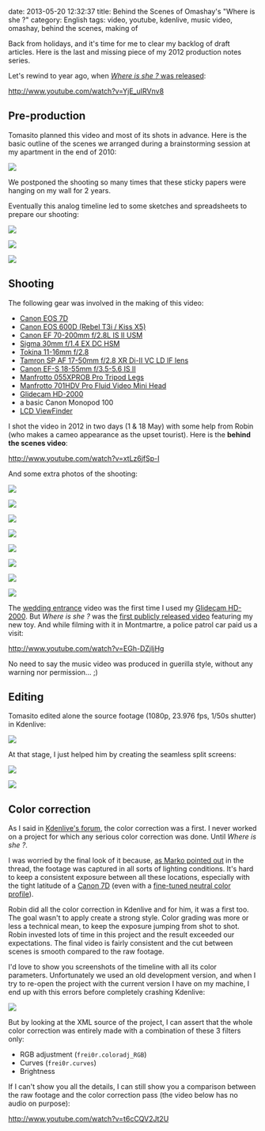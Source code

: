date: 2013-05-20 12:32:37
title: Behind the Scenes of Omashay's "Where is she ?"
category: English
tags: video, youtube, kdenlive, music video, omashay, behind the scenes, making of


Back from holidays, and it's time for me to clear my backlog of draft articles. Here is the last and missing piece of my 2012 production notes series.

Let's rewind to year ago, when [*Where is she ?* was released](http://kevin.deldycke.com/2012/08/where-is-she-music-video-released/):

http://www.youtube.com/watch?v=YjE_uIRVnv8


## Pre-production

Tomasito planned this video and most of its shots in advance. Here is the basic outline of the scenes we arranged during a brainstorming session at my apartment in the end of 2010:

![](/static/uploads/2013/where-is-she-scenes-timeline.jpg)

We postponed the shooting so many times that these sticky papers were hanging on my wall for 2 years.

Eventually this analog timeline led to some sketches and spreadsheets to prepare our shooting:

![](/static/uploads/2013/where-id-she-preproduction-sketches.jpg)

![](/static/uploads/2013/where-is-she-roadbook.png)

![](/static/uploads/2013/where-is-she-sequence.png)


## Shooting

The following gear was involved in the making of this video:

  * [Canon EOS 7D](http://www.amazon.com/gp/product/B002NEGTTW/ref=as_li_tf_tl?ie=UTF8&tag=kevideld-20&linkCode=as2&camp=217145&creative=399381&creativeASIN=B002NEGTTW)
  * [Canon EOS 600D (Rebel T3i / Kiss X5)](http://www.amazon.com/gp/product/B004M170YC/ref=as_li_ss_tl?ie=UTF8&camp=1789&creative=390957&creativeASIN=B004M170YC&linkCode=as2&tag=kevideld-20)
  * [Canon EF 70-200mm f/2.8L IS II USM](http://www.amazon.com/gp/product/B0033PRWSW/ref=as_li_ss_tl?ie=UTF8&camp=1789&creative=390957&creativeASIN=B0033PRWSW&linkCode=as2&tag=kevideld-20)
  * [Sigma 30mm f/1.4 EX DC HSM](http://www.amazon.com/gp/product/B0007U0GZM/ref=as_li_tf_tl?ie=UTF8&tag=kevideld-20&linkCode=as2&camp=217145&creative=399381&creativeASIN=B0007U0GZM)
  * [Tokina 11-16mm f/2.8](http://www.amazon.com/gp/product/B0014Z3XMC/ref=as_li_tf_tl?ie=UTF8&tag=kevideld-20&linkCode=as2&camp=217145&creative=399373&creativeASIN=B0014Z3XMC)
  * [Tamron SP AF 17-50mm f/2.8 XR Di-II VC LD IF lens](http://www.amazon.com/gp/product/B002LVUIXA/ref=as_li_tf_tl?ie=UTF8&tag=kevideld-20&linkCode=as2&camp=217145&creative=399381&creativeASIN=B002LVUIXA)
  * [Canon EF-S 18-55mm f/3.5-5.6 IS II](http://www.amazon.com/gp/product/B000V5K3FG/ref=as_li_ss_tl?ie=UTF8&camp=1789&creative=390957&creativeASIN=B000V5K3FG&linkCode=as2&tag=kevideld-20)
  * [Manfrotto 055XPROB Pro Tripod Legs](http://www.amazon.com/gp/product/B000UMX7FI/ref=as_li_ss_tl?ie=UTF8&camp=1789&creative=390957&creativeASIN=B000UMX7FI&linkCode=as2&tag=kevideld-20)
  * [Manfrotto 701HDV Pro Fluid Video Mini Head](http://www.amazon.com/gp/product/B001AT314M/ref=as_li_ss_tl?ie=UTF8&camp=1789&creative=390957&creativeASIN=B001AT314M&linkCode=as2&tag=kevideld-20)
  * [Glidecam HD-2000](http://www.amazon.com/gp/product/B0020LB0MO/ref=as_li_ss_tl?ie=UTF8&camp=1789&creative=390957&creativeASIN=B0020LB0MO&linkCode=as2&tag=kevideld-20)
  * a basic Canon Monopod 100
  * [LCD ViewFinder](http://www.amazon.com/gp/product/B003A2BU5E/ref=as_li_tf_tl?ie=UTF8&tag=kevideld-20&linkCode=as2&camp=217145&creative=399381&creativeASIN=B003A2BU5E)


I shot the video in 2012 in two days (1 & 18 May) with some help from Robin (who makes a cameo appearance as the upset tourist). Here is the **behind the scenes video**:

http://www.youtube.com/watch?v=xtLz6jfSp-I


And some extra photos of the shooting:

![](/static/uploads/2013/where-is-she-behind-the-scenes-001.jpg)

![](/static/uploads/2013/where-is-she-behind-the-scenes-003.jpg)

![](/static/uploads/2013/where-is-she-behind-the-scenes-006.jpg)

![](/static/uploads/2013/where-is-she-behind-the-scenes-008.jpg)

![](/static/uploads/2013/where-is-she-behind-the-scenes-009.jpg)

![](/static/uploads/2013/where-is-she-behind-the-scenes-010.jpg)

![](/static/uploads/2013/where-is-she-behind-the-scenes-013.jpg)

![](/static/uploads/2013/where-is-she-behind-the-scenes-021.jpg)


The [wedding entrance](http://kevin.deldycke.com/2012/11/wedding-entrance-paris-video-postcard/) video was the first time I used my [Glidecam HD-2000](http://www.amazon.com/gp/product/B0020LB0MO/ref=as_li_ss_tl?ie=UTF8&camp=1789&creative=390957&creativeASIN=B0020LB0MO&linkCode=as2&tag=kevideld-20). But *Where is she ?* was the [first publicly released video](http://kevin.deldycke.com/2012/08/where-is-she-music-video-released/) featuring my new toy. And while filming with it in Montmartre, a police patrol car paid us a visit:

http://www.youtube.com/watch?v=EGh-DZjIjHg

No need to say the music video was produced in guerilla style, without any warning nor permission... ;)


## Editing

Tomasito edited alone the source footage (1080p, 23.976 fps, 1/50s shutter) in Kdenlive:

![](/static/uploads/2013/where-is-she-ungraded-kdenlive-timeline.jpg)


At that stage, I just helped him by creating the seamless split screens:

![](/static/uploads/2013/where-is-she-split-screen-001.jpg)

![](/static/uploads/2013/where-is-she-split-screen-002.jpg)


## Color correction

As I said in [Kdenlive's forum](http://kdenlive.org/forum/music-video-paris-color-grading-example#comment-18744), the color correction was a first. I never worked on a project for which any serious color correction was done. Until *Where is she ?*.

I was worried by the final look of it because, [as Marko pointed out](http://kdenlive.org/forum/music-video-paris-color-grading-example#comment-18690) in the thread, the footage was captured in all sorts of lighting conditions. It's hard to keep a consistent exposure between all these locations, especially with the tight latitude of a [Canon 7D](http://www.amazon.com/gp/product/B002NEGTTW/ref=as_li_tf_tl?ie=UTF8&tag=kevideld-20&linkCode=as2&camp=217145&creative=399381&creativeASIN=B002NEGTTW) (even with a [fine-tuned neutral color profile](http://prolost.com/flat)).

Robin did all the color correction in Kdenlive and for him, it was a first too. The goal wasn't to apply create a strong style. Color grading was more or less a technical mean, to keep the exposure jumping from shot to shot. Robin invested lots of time in this project and the result exceeded our expectations. The final video is fairly consistent and the cut between scenes is smooth compared to the raw footage.

I'd love to show you screenshots of the timeline with all its color parameters. Unfortunately we used an old development version, and when I try to re-open the project with the current version I have on my machine, I end up with this errors before completely crashing Kdenlive:

![](/static/uploads/2013/kdenlive-missing-color-filters.png)

But by looking at the XML source of the project, I can assert that the whole color correction was entirely made with a combination of these 3 filters only:

  * RGB adjustment (`frei0r.coloradj_RGB`)
  * Curves (`frei0r.curves`)
  * Brightness

If I can't show you all the details, I can still show you a comparison between the raw footage and the color correction pass (the video below has no audio on purpose):

http://www.youtube.com/watch?v=t6cCQV2Jt2U
